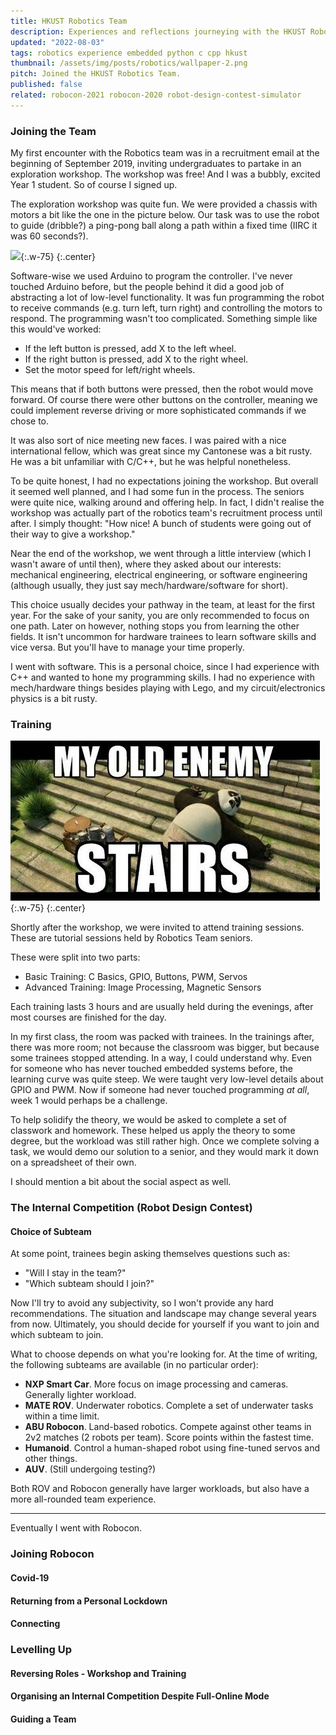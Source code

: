 ```yaml
---
title: HKUST Robotics Team
description: Experiences and reflections journeying with the HKUST Robotics Team.
updated: "2022-08-03"
tags: robotics experience embedded python c cpp hkust
thumbnail: /assets/img/posts/robotics/wallpaper-2.png
pitch: Joined the HKUST Robotics Team.
published: false
related: robocon-2021 robocon-2020 robot-design-contest-simulator
---
```


### Joining the Team
My first encounter with the Robotics team was in a recruitment email at the beginning of September 2019, inviting undergraduates to partake in an exploration workshop. The workshop was free! And I was a bubbly, excited Year 1 student. So of course I signed up.

The exploration workshop was quite fun. We were provided a chassis with motors a bit like the one in the picture below. Our task was to use the robot to guide (dribble?) a ping-pong ball along a path within a fixed time (IIRC it was 60 seconds?).

![](/assets/img/posts/robocon-2020/chassis-example.jpeg){:.w-75}
{:.center}

Software-wise we used Arduino to program the controller. I've never touched Arduino before, but the people behind it did a good job of abstracting a lot of low-level functionality. It was fun programming the robot to receive commands (e.g. turn left, turn right) and controlling the motors to respond. The programming wasn't too complicated. Something simple like this would've worked:

* If the left button is pressed, add X to the left wheel.
* If the right button is pressed, add X to the right wheel.
* Set the motor speed for left/right wheels.

This means that if both buttons were pressed, then the robot would move forward. Of course there were other buttons on the controller, meaning we could implement reverse driving or more sophisticated commands if we chose to.

It was also sort of nice meeting new faces. I was paired with a nice international fellow, which was great since my Cantonese was a bit rusty. He was a bit unfamiliar with C/C++, but he was helpful nonetheless.

To be quite honest, I had no expectations joining the workshop. But overall it seemed well planned, and I had some fun in the process. The seniors were quite nice, walking around and offering help. In fact, I didn't realise the workshop was actually part of the robotics team's recruitment process until after. I simply thought: "How nice! A bunch of students were going out of their way to give a workshop."

Near the end of the workshop, we went through a little interview (which I wasn't aware of until then), where they asked about our interests: mechanical engineering, electrical engineering, or software engineering (although usually, they just say mech/hardware/software for short).

This choice usually decides your pathway in the team, at least for the first year. For the sake of your sanity, you are only recommended to focus on one path. Later on however, nothing stops you from learning the other fields. It isn't uncommon for hardware trainees to learn software skills and vice versa. But you'll have to manage your time properly.

I went with software. This is a personal choice, since I had experience with C++ and wanted to hone my programming skills. I had no experience with mech/hardware things besides playing with Lego, and my circuit/electronics physics is a bit rusty.

### Training
![](/assets/img/memes/training.jpeg){:.w-75}
{:.center}

Shortly after the workshop, we were invited to attend training sessions. These are tutorial sessions held by Robotics Team seniors.

These were split into two parts:

* Basic Training: C Basics, GPIO, Buttons, PWM, Servos
* Advanced Training: Image Processing, Magnetic Sensors

<!-- Simplify to a couple paragraphs of more personal stuff? -->

Each training lasts 3 hours and are usually held during the evenings, after most courses are finished for the day.

In my first class, the room was packed with trainees. In the trainings after, there was more room; not because the classroom was bigger, but because some trainees stopped attending. In a way, I could understand why. Even for someone who has never touched embedded systems before, the learning curve was quite steep. We were taught very low-level details about GPIO and PWM. Now if someone had never touched programming *at all*, week 1 would perhaps be a challenge.

To help solidify the theory, we would be asked to complete a set of classwork and homework. These helped us apply the theory to some degree, but the workload was still rather high. Once we complete solving a task, we would demo our solution to a senior, and they would mark it down on a spreadsheet of their own.

I should mention a bit about the social aspect as well. 

<!-- TODO -->

### The Internal Competition (Robot Design Contest)

#### Choice of Subteam
At some point, trainees begin asking themselves questions such as:

* "Will I stay in the team?"
* "Which subteam should I join?"

Now I'll try to avoid any subjectivity, so I won't provide any hard recommendations. The situation and landscape may change several years from now. Ultimately, you should decide for yourself if you want to join and which subteam to join.

What to choose depends on what you're looking for. At the time of writing, the following subteams are available (in no particular order):

* **NXP Smart Car**. More focus on image processing and cameras. Generally lighter workload.
* **MATE ROV**. Underwater robotics. Complete a set of underwater tasks within a time limit.
* **ABU Robocon**. Land-based robotics. Compete against other teams in 2v2 matches (2 robots per team). Score points within the fastest time.
* **Humanoid**. Control a human-shaped robot using fine-tuned servos and other things.
* **AUV**. (Still undergoing testing?)

Both ROV and Robocon generally have larger workloads, but also have a more all-rounded team experience.

----

Eventually I went with Robocon.

<!-- TODO -->


### Joining Robocon
#### Covid-19
#### Returning from a Personal Lockdown
#### Connecting

### Levelling Up
#### Reversing Roles - Workshop and Training
#### Organising an Internal Competition Despite Full-Online Mode
#### Guiding a Team
<!-- Summarise Robocon 2021. -->

### 
<!-- Administrative, Social Gatherings -->

